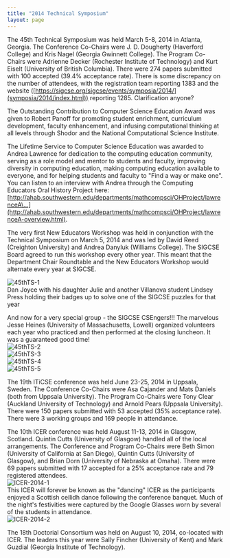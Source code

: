 ```yaml
---
title: "2014 Technical Symposium"
layout: page
---
```


The 45th Technical Symposium was held March 5-8, 2014 in Atlanta,
Georgia. The Conference Co-Chairs were J. D. Dougherty (Haverford
College) and Kris Nagel (Georgia Gwinnett College). The Program
Co-Chairs were Adrienne Decker (Rochester Institute of Technology) and
Kurt Eiselt (University of British Columbia). There were 274 papers
submitted with 100 accepted (39.4% acceptance rate). There is some
discrepancy on the number of attendees, with the registration team
reporting 1383 and the website
([https://sigcse.org/sigcse/events/symposia/2014/](symposia/2014/index.html))
reporting 1285. Clarification anyone?

The Outstanding Contribution to Computer Science Education Award was
given to Robert Panoff for promoting student enrichment, curriculum
development, faculty enhancement, and infusing computational thinking at
all levels through Shodor and the National Computational Science
Institute.

The Lifetime Service to Computer Science Education was awarded to Andrea
Lawrence for dedication to the computing education community, serving as
a role model and mentor to students and faculty, improving diversity in
computing education, making computing education available to everyone,
and for helping students and faculty to \"Find a way or make one\". You
can listen to an interview with Andrea through the Computing Educators
Oral History Project here:
[http://ahab.southwestern.edu/departments/mathcompsci/OHProject/lawrenceA\...](http://ahab.southwestern.edu/departments/mathcompsci/OHProject/lawrenceA-overview.html).

The very first New Educators Workshop was held in conjunction with the
Technical Symposium on March 5, 2014 and was led by David Reed
(Creighton University) and Andrea Danyluk (Williams College). The SIGCSE
Board agreed to run this workshop every other year. This meant that the
Department Chair Roundtable and the New Educators Workshop would
alternate every year at SIGCSE.

![45thTS-1](../files/images/50yearsofSIGCSE/45thTS-1.jpg)\
Dan Joyce with his daughter Julie and another Villanova student Lindsey
Press holding their badges up to solve one of the SIGCSE puzzles for
that year

And now for a very special group - the SIGCSE CSEngers!!! The marvelous
Jesse Heines (University of Massachusetts, Lowell) organized volunteers
each year who practiced and then performed at the closing luncheon. It
was a guaranteed good time!\
![45thTS-2](../files/images/50yearsofSIGCSE/45thTS-2.jpg)\
![45thTS-3](../files/images/50yearsofSIGCSE/45thTS-3.jpg)\
![45thTS-4](../files/images/50yearsofSIGCSE/45thTS-4.jpg)\
![45thTS-5](../files/images/50yearsofSIGCSE/45thTS-5.jpg)

The 19th ITiCSE conference was held June 23-25, 2014 in Uppsala, Sweden.
The Conference Co-Chairs were Asa Cajander and Mats Daniels (both from
Uppsala University). The Program Co-Chairs were Tony Clear (Auckland
University of Technology) and Arnold Pears (Uppsala University). There
were 150 papers submitted with 53 accepted (35% acceptance rate). There
were 3 working groups and 169 people in attendance.

The 10th ICER conference was held August 11-13, 2014 in Glasgow,
Scotland. Quintin Cutts (University of Glasgow) handled all of the local
arrangements. The Conference and Program Co-Chairs were Beth Simon
(University of California at San Diego), Quintin Cutts (University of
Glasgow), and Brian Dorn (University of Nebraska at Omaha). There were
69 papers submitted with 17 accepted for a 25% acceptance rate and 79
registered attendees.\
![ICER-2014-1](../files/images/50yearsofSIGCSE/ICER-2014-1.jpg)\
This ICER will forever be known as the \"dancing\" ICER as the
participants enjoyed a Scottish ceilidh dance following the conference
banquet. Much of the night\'s festivities were captured by the Google
Glasses worn by several of the students in attendance.\
![ICER-2014-2](../files/images/50yearsofSIGCSE/ICER-2014-2.jpg)

The 18th Doctorial Consortium was held on August 10, 2014, co-located
with ICER. The leaders this year were Sally Fincher (University of Kent)
and Mark Guzdial (Georgia Institute of Technology).